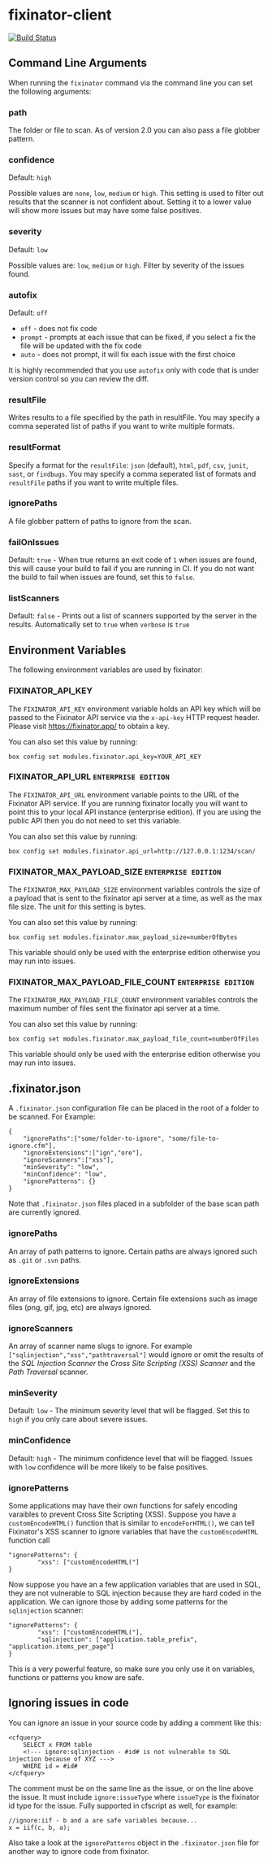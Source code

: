# fixinator-client

[![Build Status](https://foundeo.com/images/fixinator-demo.gif)](https://fixinator.app)


## Command Line Arguments

When running the `fixinator` command via the command line you can set the following arguments:

### path

The folder or file to scan. As of version 2.0 you can also pass a file globber pattern.

### confidence

Default: `high` 

Possible values are `none`, `low`, `medium` or `high`. This setting is used to filter out results that the scanner is not confident about. Setting it to a lower value will show more issues but may have some false positives.

### severity

Default: `low`

Possible values are: `low`, `medium` or `high`. Filter by severity of the issues found.

### autofix

Default: `off`

* `off` - does not fix code
* `prompt` - prompts at each issue that can be fixed, if you select a fix the file will be updated with the fix code
* `auto` - does not prompt, it will fix each issue with the first choice

It is highly recommended that you use `autofix` only with code that is under version control so you can review the diff.

### resultFile

Writes results to a file specified by the path in resultFile. You may specify a comma seperated list of paths if you want to write multiple formats.

### resultFormat

Specify a format for the `resultFile`:  `json` (default), `html`, `pdf`, `csv`, `junit`, `sast`, or `findbugs`. You may specify a comma seperated list of formats and `resultFile` paths if you want to write multiple files.

### ignorePaths

A file globber pattern of paths to ignore from the scan.

### failOnIssues

Default: `true` - When true returns an exit code of `1` when issues are found, this will cause your build to fail if you are running in CI. If you do not want the build to fail when issues are found, set this to `false`.

### listScanners

Default: `false` - Prints out a list of scanners supported by the server in the results. Automatically set to `true` when `verbose` is `true`

## Environment Variables

The following environment variables are used by fixinator:

### FIXINATOR_API_KEY

The `FIXINATOR_API_KEY` environment variable holds an API key which will be passed to the Fixinator API service via the `x-api-key` HTTP request header. Please visit <https://fixinator.app/> to obtain a key.

You can also set this value by running:

	box config set modules.fixinator.api_key=YOUR_API_KEY

### FIXINATOR_API_URL `ENTERPRISE EDITION`

The `FIXINATOR_API_URL` environment variable points to the URL of the Fixinator API service. If you are running fixinator locally you will want to point this to your local API instance (enterprise edition). If you are using the public API then you do not need to set this variable.

You can also set this value by running:

	box config set modules.fixinator.api_url=http://127.0.0.1:1234/scan/


### FIXINATOR_MAX_PAYLOAD_SIZE `ENTERPRISE EDITION`

The `FIXINATOR_MAX_PAYLOAD_SIZE` environment variables controls the size of a payload that is sent to the fixinator api server at a time, as well as the max file size. The unit for this setting is bytes.

You can also set this value by running:

	box config set modules.fixinator.max_payload_size=numberOfBytes

This variable should only be used with the enterprise edition otherwise you may run into issues.

### FIXINATOR_MAX_PAYLOAD_FILE_COUNT `ENTERPRISE EDITION`

The `FIXINATOR_MAX_PAYLOAD_FILE_COUNT` environment variables controls the maximum number of files sent the fixinator api server at a time.

You can also set this value by running:

	box config set modules.fixinator.max_payload_file_count=numberOfFiles

This variable should only be used with the enterprise edition otherwise you may run into issues.

## .fixinator.json

A `.fixinator.json` configuration file can be placed in the root of a folder to be scanned. For Example:

	{
		"ignorePaths":["some/folder-to-ignore", "some/file-to-ignore.cfm"],
		"ignoreExtensions":["ign","ore"],
		"ignoreScanners":["xss"],
		"minSeverity": "low",
		"minConfidence": "low",
		"ignorePatterns": {}
	}

Note that `.fixinator.json` files placed in a subfolder of the base scan path are currently ignored.

### ignorePaths

An array of path patterns to ignore. Certain paths are always ignored such as `.git` or `.svn` paths.

### ignoreExtensions

An array of file extensions to ignore. Certain file extensions such as image files (png, gif, jpg, etc) are always ignored.

### ignoreScanners 

An array of scanner name slugs to ignore. For example `["sqlinjection","xss","pathtraversal"]` would ignore or omit the results of the _SQL Injection Scanner_ the _Cross Site Scripting (XSS) Scanner_ and the _Path Traversal_ scanner.

### minSeverity

Default: `low` - The minimum severity level that will be flagged. Set this to `high` if you only care about severe issues. 

### minConfidence

Default: `high` - The minimum confidence level that will be flagged. Issues with `low` confidence will be more likely to be false positives.

### ignorePatterns

Some applications may have their own functions for safely encoding varaibles to prevent Cross Site Scripting (XSS). Suppose you have a `customEncodeHTML()` function that is similar to `encodeForHTML()`, we can tell Fixinator's XSS scanner to ignore variables that have the `customEncodeHTML` function call

	"ignorePatterns": {
			"xss": ["customEncodeHTML("]
	}

Now suppose you have an a few application variables that are used in SQL, they are not vulnerable to SQL injection because they are hard coded in the application. We can ignore those by adding some patterns for the `sqlinjection` scanner:

	"ignorePatterns": {
			"xss": ["customEncodeHTML("],
			"sqlinjection": ["application.table_prefix", "application.items_per_page"]
	}

This is a very powerful feature, so make sure you only use it on variables, functions or patterns you know are safe.


## Ignoring issues in code

You can ignore an issue in your source code by adding a comment like this:

	<cfquery>
		SELECT x FROM table
		<!--- ignore:sqlinjection - #id# is not vulnerable to SQL injection because of XYZ --->
		WHERE id = #id#
	</cfquery>

The comment must be on the same line as the issue, or on the line above the issue. It must include `ignore:issueType` where `issueType` is the fixinator id type for the issue. Fully supported in cfscript as well, for example:

	//ignore:iif - b and a are safe variables because... 
	x = iif(c, b, a);

Also take a look at the `ignorePatterns` object in the `.fixinator.json` file for another way to ignore code from fixinator.
